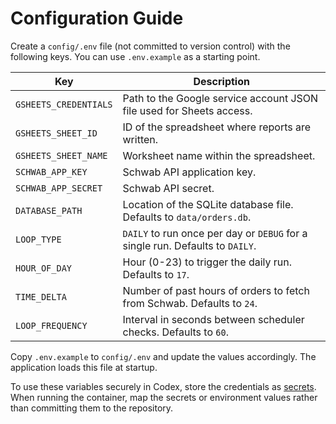 # Configuration Guide

Create a `config/.env` file (not committed to version control) with the following keys. You can use `.env.example` as a starting point.

| Key | Description |
| --- | ----------- |
| `GSHEETS_CREDENTIALS` | Path to the Google service account JSON file used for Sheets access. |
| `GSHEETS_SHEET_ID` | ID of the spreadsheet where reports are written. |
| `GSHEETS_SHEET_NAME` | Worksheet name within the spreadsheet. |
| `SCHWAB_APP_KEY` | Schwab API application key. |
| `SCHWAB_APP_SECRET` | Schwab API secret. |
| `DATABASE_PATH` | Location of the SQLite database file. Defaults to `data/orders.db`. |
| `LOOP_TYPE` | `DAILY` to run once per day or `DEBUG` for a single run. Defaults to `DAILY`. |
| `HOUR_OF_DAY` | Hour (0-23) to trigger the daily run. Defaults to `17`. |
| `TIME_DELTA` | Number of past hours of orders to fetch from Schwab. Defaults to `24`. |
| `LOOP_FREQUENCY` | Interval in seconds between scheduler checks. Defaults to `60`. |

Copy `.env.example` to `config/.env` and update the values accordingly. The application loads this file at startup.

To use these variables securely in Codex, store the credentials as [secrets](https://docs.docker.com/engine/swarm/secrets/). When running the container, map the secrets or environment values rather than committing them to the repository.
